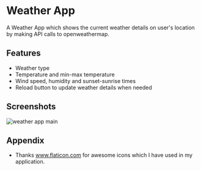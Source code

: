 # Weather App

A Weather App which shows the current weather details on user's location by making API calls to openweathermap.


## Features

- Weather type
- Temperature and min-max temperature
- Wind speed, humidity and sunset-sunrise times
- Reload button to update weather details when needed
## Screenshots

![weather app main](https://user-images.githubusercontent.com/101017069/202577559-5e391f02-4a99-45b6-9348-61e828e2b587.PNG)

## Appendix

- Thanks www.flaticon.com for awesome icons which I have used in my application.


